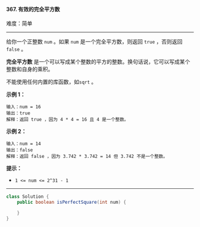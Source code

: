 #### 367. 有效的完全平方数

难度：简单

---

给你一个正整数 `num` 。如果 `num` 是一个完全平方数，则返回 `true` ，否则返回 `false` 。

**完全平方数**  是一个可以写成某个整数的平方的整数。换句话说，它可以写成某个整数和自身的乘积。

不能使用任何内置的库函数，如`sqrt` 。

**示例 1：**

```
输入：num = 16
输出：true
解释：返回 true ，因为 4 * 4 = 16 且 4 是一个整数。
```

**示例 2：**

```
输入：num = 14
输出：false
解释：返回 false ，因为 3.742 * 3.742 = 14 但 3.742 不是一个整数。
```

**提示：**

* `1 <= num <= 2^31 - 1`

---

```Java
class Solution {
    public boolean isPerfectSquare(int num) {

    }
}
```